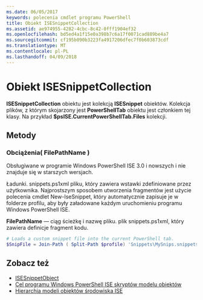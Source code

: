 ```yaml
---
ms.date: 06/05/2017
keywords: polecenia cmdlet programu PowerShell
title: Obiekt ISESnippetCollection
ms.assetid: ae974955-4282-4cbc-8c42-0fff1904ef32
ms.openlocfilehash: bd5ed4a1f15e0a398b7c6a17f0071cad889be4a7
ms.sourcegitcommit: cf195b090b3223fa4917206dfec7f0b603873cdf
ms.translationtype: MT
ms.contentlocale: pl-PL
ms.lasthandoff: 04/09/2018
---
```

# <a name="the-isesnippetcollection-object"></a>Obiekt ISESnippetCollection

**ISESnippetCollection** obiektu jest kolekcją **ISESnippet** obiektów. Kolekcja plików, z którym skojarzony jest **PowerShellTab** obiektu jest członkiem tej klasy. Na przykład **$psISE.CurrentPowerShellTab.Files** kolekcji.

## <a name="methods"></a>Metody

### <a name="load-filepathname-"></a>Obciążenia\( FilePathName \)

Obsługiwane w programie Windows PowerShell ISE 3.0 i nowszych i nie znajduje się w starszych wersjach.

Ładunki. snippets.ps1xml pliku, który zawiera wstawki zdefiniowane przez użytkownika. Najprostszym sposobem utworzenia fragmentów jest użycie polecenia cmdlet New-IseSnippet, który automatycznie zapisuje je w folderze profilu, aby były załadowane każdym uruchomieniu programu Windows PowerShell ISE.

**FilePathName** — ciąg ścieżkę i nazwę pliku. plik snippets.ps1xml, który zawiera definicje fragment kodu.

```powershell
# Loads a custom snippet file into the current PowerShell tab.
$SnipFile = Join-Path ( Split-Path $profile) 'Snippets\MySnips.snippets.ps1xml' $psISE.CurrentPowerShellTab.Snippets.Add($SnipPath)
```

## <a name="see-also"></a>Zobacz też

- [ISESnippetObject](The-ISESnippetObject.md)
- [Cel programu Windows PowerShell ISE skryptów modelu obiektów](Purpose-of-the-Windows-PowerShell-ISE-Scripting-Object-Model.md)
- [Hierarchia modeli obiektów środowiska ISE](The-ISE-Object-Model-Hierarchy.md)